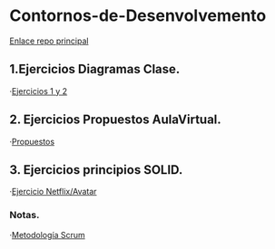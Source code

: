 # Contornos-de-Desenvolvemento

[Enlace repo principal](https://github.com/MateoCarballo/Principal)

## 1.Ejercicios Diagramas Clase.

 ·[Ejercicios 1 y 2](https://github.com/MateoCarballo/Ejercicios-Diagramas)
 
## 2. Ejercicios Propuestos AulaVirtual.
 ·[Propuestos](https://github.com/MateoCarballo/Ejercicios-Diagramas-AulaVirtual)
 
 
 ## 3. Ejercicios principios SOLID.
 ·[Ejercicio Netflix/Avatar]()
 ### Notas.
 
 ·[Metodología Scrum](https://github.com/MateoCarballo/SCRUM/blob/main/README.md)
 
 <!--TODO  Mierdas varias para tener en cuenta comentadas en clase 

Excepciones "Catch".
Metodo factoria.
"Solid" qué¿?
Modelo vista-controldor MVC.
Framework.
"Springboot" un framework.

Herencia. Empleados->Directivo es un subtipo de empleado.

Relacion que tienen en el enlace.
Las array van en las flechas(misClientes/misEmpleados)
(Empleado/Directivo tendria en la flecha "subordinados").


Ocultar informacion campos privados y usar getter y setter.
En empleado nombre edad y sueldo en private.

Constructor generico sin atributos y llamar setter de cada atributo.-->
